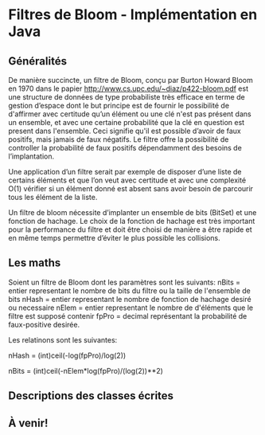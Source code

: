 # Filtres de Bloom - Implémentation en Java

## Généralités

De manière succincte, un filtre de Bloom, conçu par Burton Howard Bloom en 1970 dans le papier http://www.cs.upc.edu/~diaz/p422-bloom.pdf est une structure de données de type probabiliste très efficace en terme de gestion d’espace dont le but principe est de fournir le possibilité de d'affirmer avec certitude qu’un élément ou une clé n'est pas présent dans un ensemble, et avec une certaine probabilité que la clé en question est present dans l'ensemble. Ceci signifie qu'il est possible d’avoir de faux positifs, mais jamais de faux négatifs. Le filtre offre la possibilité de controller la probabilité de faux positifs dépendamment des besoins de l’implantation.

Une application d’un filtre serait par exemple de disposer d’une liste de certains éléments et que l’on veut avec certitude et avec une complexité O(1) vérifier si un élément donné est absent sans avoir besoin de parcourir tous les élément de la liste.

Un filtre de bloom nécessite d’implanter un ensemble de bits (BitSet) et une fonction de hachage. Le choix de la fonction de hachage est très important pour la performance du filtre et doit être choisi de manière a être rapide et en même temps permettre d’éviter le plus possible les collisions.

## Les maths

Soient un filtre de Bloom dont les paramètres sont les suivants:
nBits = entier representant le nombre de bits du filtre ou la taille de l'ensemble de bits
nHash = entier representant le nombre de fonction de hachage desiré ou necessaire
nElem = entier representant le nombre de d'éléments que le filtre est supposé contenir
fpPro = decimal représentant la probabilité de faux-positive desirée.

Les relatinons sont les suivantes:

nHash = (int)ceil(-log(fpPro)/log(2))

nBits = (int)ceil(-nElem*log(fpPro)/(log(2))**2)

## Descriptions des classes écrites

## À venir!
